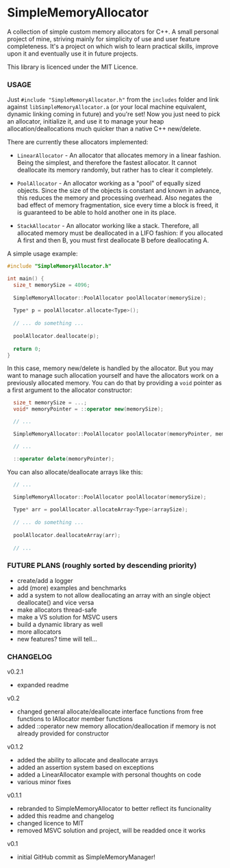 # SimpleMemoryAllocator

A collection of simple custom memory allocators for C++. A small personal project of mine, striving mainly for simplicity of use and user feature completeness.
It's a project on which wish to learn practical skills, improve upon it and eventually use it in future projects.

This library is licenced under the MIT Licence.


### USAGE
Just `#include "SimpleMemoryAllocator.h"` from the `includes` folder and link against `libSimpleMemoryAllocator.a` (or your local machine equivalent, dynamic linking coming in future) and you're set! Now you just need to pick an allocator, initialize it, and use it to manage your heap allocation/deallocations much quicker than a native C++ new/delete.

There are currently these allocators implemented:
  - `LinearAllocator` - An allocator that allocates memory in a linear fashion. Being the simplest, and therefore 
                        the fastest allocator. It cannot deallocate its memory randomly, but rather has to clear it completely. 

  - `PoolAllocator`   - An allocator working as a "pool" of equally sized objects. Since the size of the
	                      objects is constant and known in advance, this reduces the memory and processing overhead.
	                      Also negates the bad effect of memory fragmentation, sice every time a block is freed, it is 
	                      guaranteed to be able to hold another one in its place.

  - `StackAllocator`  - An allocator working like a stack. Therefore, all allocated memory must be deallocated
	                      in a LIFO fashion: if you allocated A first and then B, you must first deallocate B before 
	                      deallocating A.
                        
A simple usage example: 
```C++
#include "SimpleMemoryAllocator.h"

int main() {
  size_t memorySize = 4096;
  
  SimpleMemoryAllocator::PoolAllocator poolAllocator(memorySize);
  
  Type* p = poolAllocator.allocate<Type>();
  
  // ... do something ...
  
  poolAllocator.deallocate(p);
  
  return 0;
}
```
In this case, memory new/delete is handled by the allocator. But you may want to manage such allocation yourself and have the allocators work on a previously allocated memory. You can do that by providing a `void` pointer as a first argument to the allocator constructor:
```C++
  size_t memorySize = ...;
  void* memoryPointer = ::operator new(memorySize);

  // ...

  SimpleMemoryAllocator::PoolAllocator poolAllocator(memoryPointer, memorySize);

  // ...

  ::operator delete(memoryPointer);
```
You can also allocate/deallocate arrays like this:
```C++
  // ...

  SimpleMemoryAllocator::PoolAllocator poolAllocator(memorySize);
  
  Type* arr = poolAllocator.allocateArray<Type>(arraySize);
  
  // ... do something ...
  
  poolAllocator.deallocateArray(arr);
  
  // ...
```


### FUTURE PLANS (roughly sorted by descending priority)
  - create/add a logger
  - add (more) examples and benchmarks
  - add a system to not allow deallocating an array with an single object deallocate() and vice versa
  - make allocators thread-safe
  - make a VS solution for MSVC users
  - build a dynamic library as well
  - more allocators
  - new features? time will tell...
  

### CHANGELOG
v0.2.1
  - expanded readme

v0.2
  - changed general allocate/deallocate interface functions from free functions to IAllocator member functions
  - added ::operator new memory allocation/deallocation if memory is not already provided for constructor

v0.1.2
  - added the ability to allocate and deallocate arrays
  - added an assertion system based on exceptions
  - added a LinearAllocator example with personal thoughts on code
  - various minor fixes
  
v0.1.1 
  - rebranded to SimpleMemoryAllocator to better reflect its funcionality
  - added this readme and changelog
  - changed licence to MIT
  - removed MSVC solution and project, will be readded once it works

v0.1 
  - initial GitHub commit as SimpleMemoryManager!
